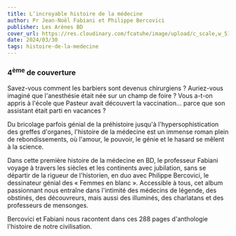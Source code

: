 ```yaml
---
title: L’incroyable histoire de la médecine
author: Pr Jean-Noël Fabiani et Philippe Bercovici
publisher: Les Arènes BD
cover_url: https://res.cloudinary.com/fcatuhe/image/upload/c_scale,w_512/v1711899163/raphaele-rodellar.fr/bibliotheque/9791037501165.jpg
date: 2024/03/30
tags: histoire-de-la-medecine
---
```


### 4<sup>ème</sup> de couverture

Savez-vous comment les barbiers sont devenus chirurgiens ?
Auriez-vous imaginé que l'anesthésie était née sur un champ de foire ?
Vous a-t-on appris à l'école que Pasteur avait découvert la vaccination... parce que son assistant était parti en vacances ?

Du bricolage parfois génial de la préhistoire jusqu'à l'hypersophistication des greffes d'organes, l'histoire de la médecine est un immense roman plein de rebondissements, où l'amour, le pouvoir, le génie et le hasard se mêlent à la science.

Dans cette première histoire de la médecine en BD, le professeur Fabiani voyage à travers les siècles et les continents avec jubilation, sans se départir de la rigueur de l'historien, en duo avec Philippe Bercovici, le dessinateur génial des « Femmes en blanc ». Accessible à tous, cet album passionnant nous entraîne dans l'intimité des médecins de légende, des obstinés, des découvreurs, mais aussi des illuminés, des charlatans et des professeurs de mensonges.

Bercovici et Fabiani nous racontent dans ces 288 pages d'anthologie l'histoire de notre civilisation.
